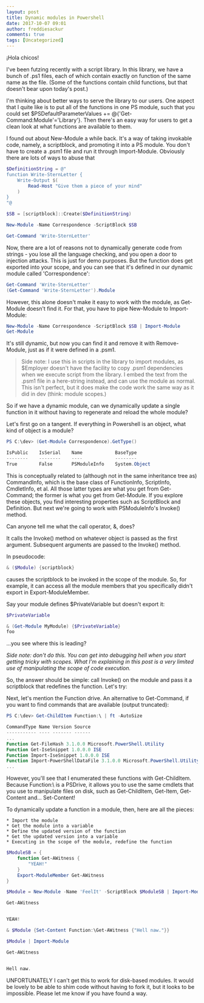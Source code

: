 ```yaml
---
layout: post
title: Dynamic modules in Powershell
date: 2017-10-07 09:01
author: freddiesackur
comments: true
tags: [Uncategorized]
---
```

¡Hola chicos!

I've been futzing recently with a script library. In this library, we have a bunch of .ps1 files, each of which contain exactly on function of the same name as the file. (Some of the functions contain child functions, but that doesn't bear upon today's post.)

I'm thinking about better ways to serve the library to our users. One aspect that I quite like is to put all of the functions in one PS module, such that you could set $PSDefaultParameterValues += @{'Get-Command:Module'='Library'}. Then there's an easy way for users to get a clean look at what functions are available to them.

I found out about New-Module a while back. It's a way of taking invokable code, namely, a scriptblock, and promoting it into a PS module. You don't have to create a .psm1 file and run it through Import-Module. Obviously there are lots of ways to abuse that <grins>
```powershell
$DefinitionString = @"
function Write-SternLetter {
	Write-Output $(
		Read-Host "Give them a piece of your mind"
	)
}
"@

$SB = [scriptblock]::Create($DefinitionString)

New-Module -Name Correspondence -ScriptBlock $SB

Get-Command 'Write-SternLetter'
```
Now, there are a lot of reasons not to dynamically generate code from strings - you lose all the language checking, and you open a door to injection attacks. This is just for demo purposes. But the function does get exported into your scope, and you can see that it's defined in our dynamic module called 'Correspondence':
```powershell
Get-Command 'Write-SternLetter'
(Get-Command 'Write-SternLetter').Module
```
However, this alone doesn't make it easy to work with the module, as Get-Module doesn't find it. For that, you have to pipe New-Module to Import-Module:
```powershell
New-Module -Name Correspondence -ScriptBlock $SB | Import-Module
Get-Module
```
It's still dynamic, but now you can find it and remove it with Remove-Module, just as if it were defined in a .psm1.

> Side note: I use this in scripts in the library to import modules, as $Employer doesn't have the facility to copy .psm1 dependencies when we execute script from the library. I embed the text from the .psm1 file in a here-string instead, and can use the module as normal. This isn't perfect, but it does make the code work the same way as it did in dev (think: module scopes.)

So if we have a dynamic module, can we dynamically update a single function in it without having to regenerate and reload the whole module?

Let's first go on a tangent. If everything in Powershell is an object, what kind of object is a module?
```powershell
PS C:\dev> (Get-Module Correspondence).GetType()

IsPublic    IsSerial    Name            BaseType 
--------    --------    ----            -------- 
True        False       PSModuleInfo    System.Object
```
This is conceptually related to (although not in the same inheritance tree as) CommandInfo, which is the base class of FunctionInfo, ScriptInfo, CmdletInfo, et al. All those latter types are what you get from Get-Command; the former is what you get from Get-Module. If you explore these objects, you find interesting properties such as ScriptBlock and Definition. But next we're going to work with PSModuleInfo's Invoke() method.

Can anyone tell me what the call operator, &, does?

It calls the Invoke() method on whatever object is passed as the first argument. Subsequent arguments are passed to the Invoke() method.

In pseudocode:
```powershell
& ($Module) {scriptblock}
```
causes the scriptblock to be invoked in the scope of the module. So, for example, it can access all the module members that you specifically didn't export in Export-ModuleMember.

Say your module defines $PrivateVariable but doesn't export it:
```powershell
$PrivateVariable

& (Get-Module MyModule) {$PrivateVariable}
foo
```
...you see where this is leading?

_Side note: don't do this. You can get into debugging hell when you start getting tricky with scopes. What I'm explaining in this post is a very limited use of manipulating the scope of code execution._

So, the answer should be simple: call Invoke() on the module and pass it a scriptblock that redefines the function. Let's try:



Next, let's mention the Function drive. An alternative to Get-Command, if you want to find commands that are available (output truncated):
```powershell
PS C:\dev> Get-ChildItem Function:\ | ft -AutoSize

CommandType Name Version Source 
----------- ---- ------- ------ 
...
Function Get-FileHash 3.1.0.0 Microsoft.PowerShell.Utility
Function Get-IseSnippet 1.0.0.0 ISE 
Function Import-IseSnippet 1.0.0.0 ISE 
Function Import-PowerShellDataFile 3.1.0.0 Microsoft.PowerShell.Utility
...
```
However, you'll see that I enumerated these functions with Get-ChildItem. Because Function:\ is a PSDrive, it allows you to use the same cmdlets that you use to manipulate files on disk, such as Get-ChildItem, Get-Item, Get-Content and... Set-Content!

To dynamically update a function in a module, then, here are all the pieces:

	* Import the module
	* Get the module into a variable
	* Define the updated version of the function
	* Get the updated version into a variable
	* Executing in the scope of the module, redefine the function

```powershell
$ModuleSB = {
	function Get-AWitness {
		"YEAH!"
	}
	Export-ModuleMember Get-AWitness
}

$Module = New-Module -Name 'FeelIt' -ScriptBlock $ModuleSB | Import-Module -PassThru

Get-AWitness


YEAH!

& $Module {Set-Content Function:\Get-AWitness {"Hell naw."}}

$Module | Import-Module

Get-AWitness


Hell naw.
```

UNFORTUNATELY I can't get this to work for disk-based modules. It would be lovely to be able to shim code without having to fork it, but it looks to be impossible. Please let me know if you have found a way.
